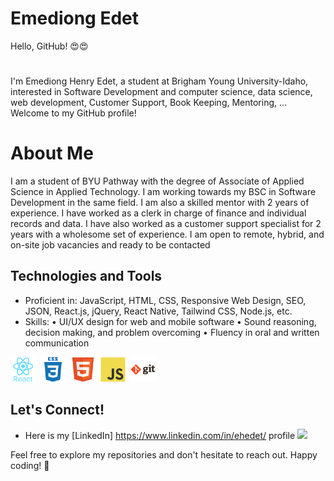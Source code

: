 # Emediong Edet

Hello, GitHub! 😍😍
#
I'm Emediong Henry Edet, a student at Brigham Young University-Idaho, interested in Software Development and computer science, data science, web development, Customer Support, Book Keeping, Mentoring, ... Welcome to my GitHub profile!

# About Me

I am a student of BYU Pathway with the degree of Associate of Applied Science in Applied Technology. I am working towards my BSC in Software Development in the same field. I am also a skilled mentor with 2 years of experience. I have worked as a clerk in charge of finance and individual records and data. I have also worked as a customer support specialist for 2 years with a wholesome set of experience. I am open to remote, hybrid, and on-site job vacancies and ready to be contacted

## Technologies and Tools

- Proficient in:   JavaScript, HTML, CSS, Responsive Web Design, SEO, JSON, React.js, jQuery, React Native, Tailwind CSS, Node.js, etc.
- Skills:   •	UI/UX design for web and mobile software • Sound reasoning, decision making, and problem overcoming • Fluency in oral and written communication

<div>
    <img src="https://github.com/devicons/devicon/blob/master/icons/react/react-original-wordmark.svg" title="React" alt="React" width="40" height="40"/>&nbsp;
    <img src="https://github.com/devicons/devicon/blob/master/icons/css3/css3-plain-wordmark.svg"  title="CSS3" alt="CSS" width="40" height="40"/>&nbsp;
    <img src="https://github.com/devicons/devicon/blob/master/icons/html5/html5-original.svg" title="HTML5" alt="HTML" width="40" height="40"/>&nbsp;
    <img src="https://github.com/devicons/devicon/blob/master/icons/javascript/javascript-original.svg" title="JavaScript" alt="JavaScript" width="40" height="40"/>&nbsp;
    <img src="https://github.com/devicons/devicon/blob/master/icons/git/git-original-wordmark.svg" title="Git" **alt="Git" width="40" height="40"/>
</div>


## Let's Connect!

- Here is my [LinkedIn] https://www.linkedin.com/in/ehedet/ profile
[![](https://img.shields.io/badge/LinkedIn-blue?style=for-the-badge&logo=linkedin&logoColor=white)]()

Feel free to explore my repositories and don't hesitate to reach out. Happy coding! 🚀
